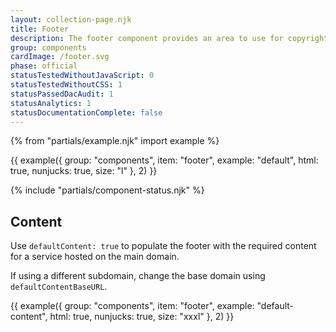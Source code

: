 ```yaml
---
layout: collection-page.njk
title: Footer
description: The footer component provides an area to use for copyright information and additional links to things like social media.
group: components
cardImage: /footer.svg
phase: official
statusTestedWithoutJavaScript: 0
statusTestedWithoutCSS: 1
statusPassedDacAudit: 1
statusAnalytics: 1
statusDocumentationComplete: false
---
```


{% from "partials/example.njk" import example %}

{{ example({ group: "components", item: "footer", example: "default", html: true, nunjucks: true, size: "l" }, 2) }}

{% include "partials/component-status.njk" %}

## Content

Use `defaultContent: true` to populate the footer with the required content for a service hosted on the main domain.

If using a different subdomain, change the base domain using `defaultContentBaseURL`.

{{ example({ group: "components", item: "footer", example: "default-content", html: true, nunjucks: true, size: "xxxl" }, 2) }}
